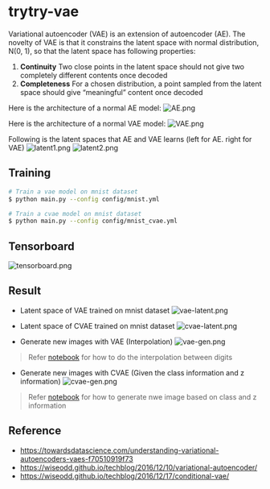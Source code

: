 # trytry-vae

Variational autoencoder (VAE) is an extension of autoencoder (AE). The novelty of VAE is that it constrains the latent space with normal distribution, N(0, 1), so that the latent space has following properties:
1. **Continuity**
Two close points in the latent space should not give two completely different contents once decoded
2. **Completeness**
For a chosen distribution, a point sampled from the latent space should give “meaningful” content once decoded

Here is the architecture of a normal AE model:
![AE.png](https://miro.medium.com/max/770/1*bY_ShNK6lBCQ3D9LYIfwJg@2x.png)

Here is the architecture of a normal VAE model:
![VAE.png](https://miro.medium.com/max/770/1*Q5dogodt3wzKKktE0v3dMQ@2x.png)

Following is the latent spaces that AE and VAE learns (left for AE. right for VAE)
![latent1.png](https://miro.medium.com/max/1100/1*9ouOKh2w-b3NNOVx4Mw9bg@2x.png)
![latent2.png](https://miro.medium.com/max/1100/1*83S0T8IEJyudR_I5rI9now@2x.png)

## Training
```bash
# Train a vae model on mnist dataset
$ python main.py --config config/mnist.yml

# Train a cvae model on mnist dataset
$ python main.py --config config/mnist_cvae.yml
```

## Tensorboard
![tensorboard.png](https://i.imgur.com/LiFWkdM.png)

## Result
- Latent space of VAE trained on mnist dataset
![vae-latent.png](https://i.imgur.com/VSIogUb.png)

- Latent space of CVAE trained on mnist dataset
![cvae-latent.png](https://i.imgur.com/plpFurk.png)

- Generate new images with VAE (Interpolation)
![vae-gen.png](https://i.imgur.com/pUWEcpq.png)
> Refer [notebook](notebook/mnist-vae.ipynb) for how to do the interpolation between digits

- Generate new images with CVAE (Given the class information and z information)
![cvae-gen.png](https://i.imgur.com/yTVjlGJ.png)
> Refer [notebook](notebook/mnist-cvae.ipynb) for how to generate nwe image based on class and z information

## Reference
- https://towardsdatascience.com/understanding-variational-autoencoders-vaes-f70510919f73
- https://wiseodd.github.io/techblog/2016/12/10/variational-autoencoder/
- https://wiseodd.github.io/techblog/2016/12/17/conditional-vae/
